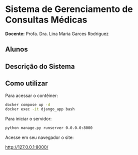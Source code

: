 # Sistema de Gerenciamento de Consultas Médicas

**Docente:** Profa. Dra. Lina Maria Garces Rodriguez

## Alunos 

## Descrição do Sistema

## Como utilizar
Para acessar o contêiner:
```bash
docker compose up -d
docker exec -it django_app bash
```

Para iniciar o servidor:
```bash
python manage.py runserver 0.0.0.0:8000
```

Acesse em seu navegador o site:

http://127.0.0.1:8000/